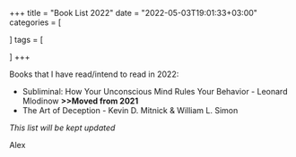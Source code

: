 
+++
title = "Book List 2022"
date = "2022-05-03T19:01:33+03:00"
categories = [

]
tags = [

]
+++

Books that I have read/intend to read in 2022:

- Subliminal: How Your Unconscious Mind Rules Your Behavior - Leonard Mlodinow __>>Moved from 2021__
- The Art of Deception - Kevin D. Mitnick & William L. Simon

_This list will be kept updated_

Alex